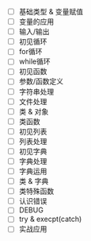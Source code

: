 - [ ] 基础类型 & 变量赋值
- [ ] 变量的应用
- [ ] 输入/输出
- [ ] 初见循环
- [ ] for循环
- [ ] while循环
- [ ] 初见函数
- [ ] 参数/函数定义
- [ ] 字符串处理
- [ ] 文件处理
- [ ] 类 & 对象
- [ ] 类函数
- [ ] 初见列表
- [ ] 列表处理
- [ ] 初见字典
- [ ] 字典处理
- [ ] 字典运用
- [ ] 类 & 字典
- [ ] 类特殊函数
- [ ] 认识错误
- [ ] DEBUG
- [ ] try & execpt(catch)
- [ ] 实战应用